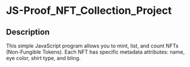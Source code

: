 # JS-Proof_NFT_Collection_Project


## Description
This simple JavaScript program allows you to mint, list, and count NFTs (Non-Fungible Tokens). Each NFT has specific metadata attributes: name, eye color, shirt type, and bling.

